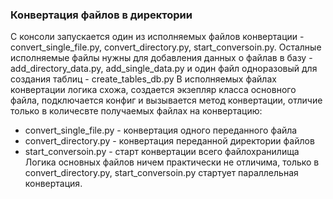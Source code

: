 ### Конвертация файлов в директории
С консоли запускается один из исполняемых файлов конвертации - convert_single_file.py, convert_directory.py, start_conversoin.py. Осталные исполняемые файлы нужны для добавления данных о файлав в базу - add_directory_data.py, add_single_data.py и один файл одноразовый для создания таблиц - create_tables_db.py
В исполняемых файлах конвертации логика схожа, создается экзепляр класса основного файла, подключается конфиг и вызывается метод конвертации, отличие только в количесвте получаемых файлах на конвертацию:
- convert_single_file.py - конвертация одного переданного файла
- convert_directory.py - конвертация переданной директории файлов
- start_conversoin.py - старт конвертации всего файлохранилища
Логика основных файлов ничем практически не отличима, только в convert_directory.py, start_conversoin.py стартует параллельная конвертация.
